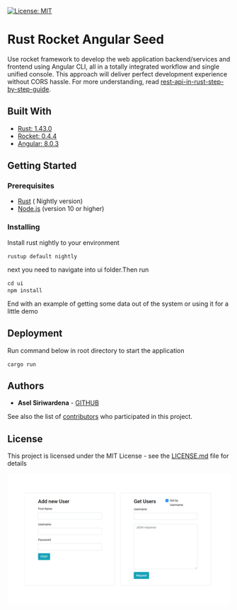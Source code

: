 [![License: MIT](https://img.shields.io/badge/License-MIT-yellow.svg)](https://opensource.org/licenses/MIT)

# Rust Rocket Angular Seed

Use rocket framework to develop the web application backend/services and frontend using Angular CLI, all in a totally integrated workflow and single unified console. This approach will deliver perfect development experience without CORS hassle. 
For more understanding, read [rest-api-in-rust-step-by-step-guide](https://medium.com/better-programming/rest-api-in-rust-step-by-step-guide-b8a6c5fcbff0).

## Built With

* [Rust: 1.43.0](https://www.rust-lang.org/learn/get-started)
* [Rocket:  0.4.4](https://rocket.rs/v0.4/guide/)
* [Angular: 8.0.3](https://angular.io/)

## Getting Started


### Prerequisites

* [Rust](https://www.rust-lang.org/learn/get-started) ( Nightly version)
* [Node.js](https://nodejs.org/) (version 10 or higher)


### Installing

Install rust nightly to your environment 

```
rustup default nightly
```

next you need to navigate into ui folder.Then run 

```
cd ui
npm install
```

End with an example of getting some data out of the system or using it for a little demo


## Deployment
Run command below in root directory to start the application

````
cargo run
````

## Authors

* **Asel Siriwardena** - [GITHUB](https://github.com/AselSiriwardena)

See also the list of [contributors](https://github.com/AselSiriwardena/rust-rocket-angular-seed/graphs/contributors) who participated in this project.

## License

This project is licensed under the MIT License - see the [LICENSE.md](LICENSE.md) file for details

![image](./readme_img/ui.png)